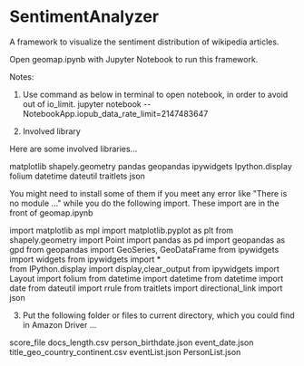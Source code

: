 # SentimentAnalyzer
A framework to visualize the sentiment distribution of wikipedia articles.

Open geomap.ipynb with Jupyter Notebook to run this framework.

Notes:

1. Use command as below in terminal to open notebook, in order to avoid out of io_limit.
jupyter notebook --NotebookApp.iopub_data_rate_limit=2147483647

2. Involved library

Here are some involved libraries...

matplotlib
shapely.geometry
pandas
geopandas
ipywidgets
Ipython.display
folium
datetime
dateutil
traitlets
json


You might need to install some of them if you meet any error like "There is no module ..." while you do the following import. These import are in the front of geomap.ipynb

import matplotlib as mpl
import matplotlib.pyplot as plt
from shapely.geometry import Point
import pandas as pd
import geopandas as gpd
from geopandas import GeoSeries, GeoDataFrame
from ipywidgets import widgets 
from ipywidgets import *  
from IPython.display import display,clear_output
from ipywidgets import Layout
import folium
from datetime import datetime
from datetime import date
from dateutil import rrule
from traitlets import directional_link
import json



3. Put the following folder or files to current directory, which you could find in Amazon Driver ...

score_file
docs_length.csv
person_birthdate.json
event_date.json
title_geo_country_continent.csv
eventList.json
PersonList.json










